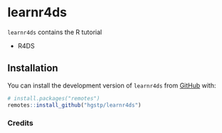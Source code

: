 
<!-- README.md is generated from README.Rmd. Please edit that file -->

# learnr4ds

<!-- badges: start -->
<!-- badges: end -->

`learnr4ds` contains the R tutorial

- R4DS

## Installation

You can install the development version of `learnr4ds` from
[GitHub](https://github.com/) with:

``` r
# install.packages("remotes")
remotes::install_github("hgstp/learnr4ds")
```

### Credits

<!-- Solutions to some of the exercises in the R4DS tutorial are based on  [R for Data Science Solution Manual](https://jrnold.github.io/r4ds-exercise-solutions/) written by Jeffrey Arnold. -->
